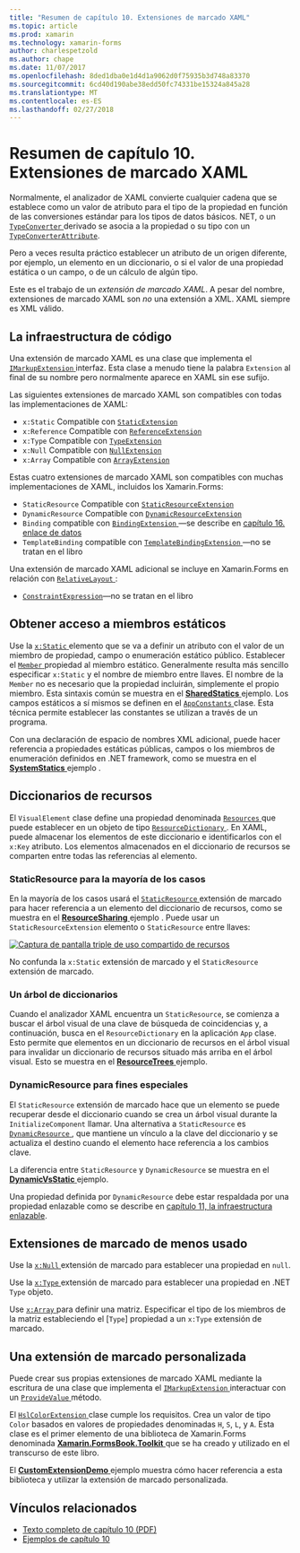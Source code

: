 ```yaml
---
title: "Resumen de capítulo 10. Extensiones de marcado XAML"
ms.topic: article
ms.prod: xamarin
ms.technology: xamarin-forms
author: charlespetzold
ms.author: chape
ms.date: 11/07/2017
ms.openlocfilehash: 8ded1dba0e1d4d1a9062d0f75935b3d748a83370
ms.sourcegitcommit: 6cd40d190abe38edd50fc74331be15324a845a28
ms.translationtype: MT
ms.contentlocale: es-ES
ms.lasthandoff: 02/27/2018
---
```

# <a name="summary-of-chapter-10-xaml-markup-extensions"></a>Resumen de capítulo 10. Extensiones de marcado XAML

Normalmente, el analizador de XAML convierte cualquier cadena que se establece como un valor de atributo para el tipo de la propiedad en función de las conversiones estándar para los tipos de datos básicos. NET, o un [ `TypeConverter` ](https://developer.xamarin.com/api/type/Xamarin.Forms.TypeConverter/) derivado se asocia a la propiedad o su tipo con un [`TypeConverterAttribute`](https://developer.xamarin.com/api/type/Xamarin.Forms.TypeConverterAttribute/).

Pero a veces resulta práctico establecer un atributo de un origen diferente, por ejemplo, un elemento en un diccionario, o si el valor de una propiedad estática o un campo, o de un cálculo de algún tipo.

Este es el trabajo de un *extensión de marcado XAML*. A pesar del nombre, extensiones de marcado XAML son *no* una extensión a XML. XAML siempre es XML válido.

## <a name="the-code-infrastructure"></a>La infraestructura de código

Una extensión de marcado XAML es una clase que implementa el [ `IMarkupExtension` ](https://developer.xamarin.com/api/type/Xamarin.Forms.Xaml.IMarkupExtension/) interfaz. Esta clase a menudo tiene la palabra `Extension` al final de su nombre pero normalmente aparece en XAML sin ese sufijo.

Las siguientes extensiones de marcado XAML son compatibles con todas las implementaciones de XAML:

- `x:Static` Compatible con [`StaticExtension`](https://developer.xamarin.com/api/type/Xamarin.Forms.Xaml.StaticExtension/)
- `x:Reference` Compatible con [`ReferenceExtension`](https://developer.xamarin.com/api/type/Xamarin.Forms.Xaml.ReferenceExtension/)
- `x:Type` Compatible con [`TypeExtension`](https://developer.xamarin.com/api/type/Xamarin.Forms.Xaml.TypeExtension/)
- `x:Null` Compatible con [`NullExtension`](https://developer.xamarin.com/api/type/Xamarin.Forms.Xaml.NullExtension/)
- `x:Array` Compatible con [`ArrayExtension`](https://developer.xamarin.com/api/type/Xamarin.Forms.Xaml.ArrayExtension/)

Estas cuatro extensiones de marcado XAML son compatibles con muchas implementaciones de XAML, incluidos los Xamarin.Forms:

- `StaticResource` Compatible con [`StaticResourceExtension`](https://developer.xamarin.com/api/type/Xamarin.Forms.Xaml.StaticResourceExtension/)
- `DynamicResource` Compatible con [`DynamicResourceExtension`](https://developer.xamarin.com/api/type/Xamarin.Forms.Xaml.DynamicResourceExtension/)
- `Binding` compatible con [ `BindingExtension` ](https://developer.xamarin.com/api/type/Xamarin.Forms.Xaml.BindingExtension/) &mdash;se describe en [capítulo 16. enlace de datos](#chapter16)
- `TemplateBinding` compatible con [ `TemplateBindingExtension` ](https://developer.xamarin.com/api/type/Xamarin.Forms.Xaml.TemplateBindingExtension/) &mdash;no se tratan en el libro

Una extensión de marcado XAML adicional se incluye en Xamarin.Forms en relación con [ `RelativeLayout` ](https://developer.xamarin.com/api/type/Xamarin.Forms.RelativeLayout/):

- [`ConstraintExpression`](https://developer.xamarin.com/api/type/Xamarin.Forms.ConstraintExpression/)&mdash;no se tratan en el libro

## <a name="accessing-static-members"></a>Obtener acceso a miembros estáticos

Use la [ `x:Static` ](https://developer.xamarin.com/api/type/Xamarin.Forms.Xaml.StaticExtension/) elemento que se va a definir un atributo con el valor de un miembro de propiedad, campo o enumeración estático público. Establecer el [ `Member` ](https://developer.xamarin.com/api/property/Xamarin.Forms.Xaml.StaticExtension.Member/) propiedad al miembro estático. Generalmente resulta más sencillo especificar `x:Static` y el nombre de miembro entre llaves. El nombre de la `Member` no es necesario que la propiedad incluirán, simplemente el propio miembro. Esta sintaxis común se muestra en el [ **SharedStatics** ](https://github.com/xamarin/xamarin-forms-book-samples/tree/master/Chapter10/SharedStatics) ejemplo. Los campos estáticos a sí mismos se definen en el [ `AppConstants` ](https://github.com/xamarin/xamarin-forms-book-samples/blob/master/Chapter10/SharedStatics/SharedStatics/SharedStatics/AppConstants.cs) clase. Esta técnica permite establecer las constantes se utilizan a través de un programa.

Con una declaración de espacio de nombres XML adicional, puede hacer referencia a propiedades estáticas públicas, campos o los miembros de enumeración definidos en .NET framework, como se muestra en el [ **SystemStatics** ](https://github.com/xamarin/xamarin-forms-book-samples/tree/master/Chapter10/SystemStatics) ejemplo .

## <a name="resource-dictionaries"></a>Diccionarios de recursos

El `VisualElement` clase define una propiedad denominada [ `Resources` ](https://developer.xamarin.com/api/property/Xamarin.Forms.VisualElement.Resources/) que puede establecer en un objeto de tipo [ `ResourceDictionary` ](https://developer.xamarin.com/api/type/Xamarin.Forms.ResourceDictionary/). En XAML, puede almacenar los elementos de este diccionario e identificarlos con el `x:Key` atributo. Los elementos almacenados en el diccionario de recursos se comparten entre todas las referencias al elemento.

### <a name="staticresource-for-most-purposes"></a>StaticResource para la mayoría de los casos

En la mayoría de los casos usará el [ `StaticResource` ](https://developer.xamarin.com/api/type/Xamarin.Forms.Xaml.StaticResourceExtension/) extensión de marcado para hacer referencia a un elemento del diccionario de recursos, como se muestra en el [ **ResourceSharing** ](https://github.com/xamarin/xamarin-forms-book-samples/tree/master/Chapter10/ResourceSharing) ejemplo . Puede usar un `StaticResourceExtension` elemento o `StaticResource` entre llaves:

[![Captura de pantalla triple de uso compartido de recursos](images/ch10fg03-small.png "uso compartido de recursos")](images/ch10fg03-large.png "uso compartido de recursos")

No confunda la `x:Static` extensión de marcado y el `StaticResource` extensión de marcado.

### <a name="a-tree-of-dictionaries"></a>Un árbol de diccionarios

Cuando el analizador XAML encuentra un `StaticResource`, se comienza a buscar el árbol visual de una clave de búsqueda de coincidencias y, a continuación, busca en el `ResourceDictionary` en la aplicación `App` clase. Esto permite que elementos en un diccionario de recursos en el árbol visual para invalidar un diccionario de recursos situado más arriba en el árbol visual. Esto se muestra en el [ **ResourceTrees** ](https://github.com/xamarin/xamarin-forms-book-samples/tree/master/Chapter10/ResourceTrees) ejemplo.

### <a name="dynamicresource-for-special-purposes"></a>DynamicResource para fines especiales

El `StaticResource` extensión de marcado hace que un elemento se puede recuperar desde el diccionario cuando se crea un árbol visual durante la `InitializeComponent` llamar. Una alternativa a `StaticResource` es [ `DynamicResource` ](https://developer.xamarin.com/api/type/Xamarin.Forms.Xaml.DynamicResourceExtension/), que mantiene un vínculo a la clave del diccionario y se actualiza el destino cuando el elemento hace referencia a los cambios clave.

La diferencia entre `StaticResource` y `DynamicResource` se muestra en el [ **DynamicVsStatic** ](https://github.com/xamarin/xamarin-forms-book-samples/tree/master/Chapter10/DynamicVsStatic) ejemplo.

Una propiedad definida por `DynamicResource` debe estar respaldada por una propiedad enlazable como se describe en [capítulo 11, la infraestructura enlazable](chapter11.md).

## <a name="lesser-used-markup-extensions"></a>Extensiones de marcado de menos usado

Use la [ `x:Null` ](https://developer.xamarin.com/api/type/Xamarin.Forms.Xaml.NullExtension/) extensión de marcado para establecer una propiedad en `null`.

Use la [ `x:Type` ](https://developer.xamarin.com/api/type/Xamarin.Forms.Xaml.TypeExtension/) extensión de marcado para establecer una propiedad en .NET `Type` objeto.

Use [ `x:Array` ](https://developer.xamarin.com/api/type/Xamarin.Forms.Xaml.ArrayExtension/) para definir una matriz. Especificar el tipo de los miembros de la matriz estableciendo el [`Type`] propiedad a un `x:Type` extensión de marcado.

## <a name="a-custom-markup-extension"></a>Una extensión de marcado personalizada

Puede crear sus propias extensiones de marcado XAML mediante la escritura de una clase que implementa el [ `IMarkupExtension` ](https://developer.xamarin.com/api/type/Xamarin.Forms.Xaml.IMarkupExtension/) interactuar con un [ `ProvideValue` ](https://developer.xamarin.com/api/member/Xamarin.Forms.Xaml.IMarkupExtension.ProvideValue/p/System.IServiceProvider/) método.

El [ `HslColorExtension` ](https://github.com/xamarin/xamarin-forms-book-samples/blob/master/Libraries/Xamarin.FormsBook.Toolkit/Xamarin.FormsBook.Toolkit/HslColorExtension.cs) clase cumple los requisitos. Crea un valor de tipo `Color` basados en valores de propiedades denominadas `H`, `S`, `L`, y `A`. Esta clase es el primer elemento de una biblioteca de Xamarin.Forms denominada [ **Xamarin.FormsBook.Toolkit** ](https://github.com/xamarin/xamarin-forms-book-samples/tree/master/Libraries/Xamarin.FormsBook.Toolkit) que se ha creado y utilizado en el transcurso de este libro.

El [ **CustomExtensionDemo** ](https://github.com/xamarin/xamarin-forms-book-samples/tree/master/Chapter10/CustomExtensionDemo) ejemplo muestra cómo hacer referencia a esta biblioteca y utilizar la extensión de marcado personalizada.



## <a name="related-links"></a>Vínculos relacionados

- [Texto completo de capítulo 10 (PDF)](https://download.xamarin.com/developer/xamarin-forms-book/XamarinFormsBook-Ch10-Apr2016.pdf)
- [Ejemplos de capítulo 10](https://github.com/xamarin/xamarin-forms-book-samples/tree/master/Chapter10)
